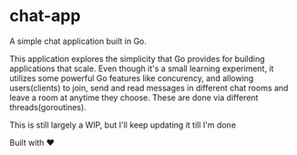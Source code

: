 # chat-app

A simple chat application built in Go.

This application explores the simplicity that Go provides for building applications that scale.
Even though it's a small learning experiment, it utilizes some powerful Go features like concurency,
and allowing users(clients) to join, send and read messages in different chat rooms and leave a room at anytime
they choose. These are done via different threads(goroutines).

This is still largely a WIP, but I'll keep updating it till I'm done

Built with :heart:
